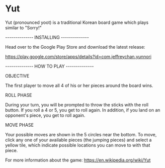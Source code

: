 # Yut

Yut (pronounced yoot) is a traditional Korean board game which plays similar to "Sorry!"

-------------- INSTALLING --------------

Head over to the Google Play Store and download the latest release: 

https://play.google.com/store/apps/details?id=com.jeffreychan.yunnori

-------------- HOW TO PLAY --------------

OBJECTIVE

The first player to move all 4 of his or her pieces around the board wins.

ROLL PHASE

During your turn, you will be prompted to throw the sticks with the roll button. If you roll a 4 or 5, you get to roll again. In addition, if you land on an opponent's piece, you get to roll again.

MOVE PHASE

Your possible moves are shown in the 5 circles near the bottom. To move, click any one of your available pieces (the jumping pieces) and select a yellow tile, which indicate possible locations you can move to with that piece.
 
For more information about the game:
https://en.wikipedia.org/wiki/Yut
